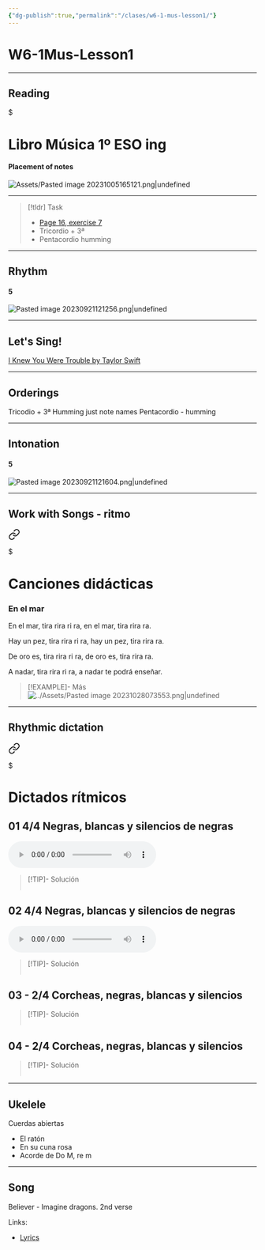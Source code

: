 ```yaml
---
{"dg-publish":true,"permalink":"/clases/w6-1-mus-lesson1/"}
---
```


# W6-1Mus-Lesson1

---

## Reading


<div class="transclusion internal-embed is-loaded"><div class="markdown-embed">

$<div class="markdown-embed-title">

# Libro Música 1º ESO ing

</div>


#### Placement of notes
![Assets/Pasted image 20231005165121.png|undefined](/img/user/Assets/Pasted%20image%2020231005165121.png)


</div></div>


---

> [!tldr] Task
> - [Page 16, exercise 7](https://www.blinklearning.com/v/1695898303/themes/tmpux/launch.php#activity/4239478/65132310/421303490)
> - Tricordio + 3ª
> - Pentacordio humming

---
## Rhythm


<div class="transclusion internal-embed is-loaded"><div class="markdown-embed">



#### 5
![Pasted image 20230921121256.png|undefined](/img/user/Assets/Pasted%20image%2020230921121256.png)



</div></div>


---
## Let's Sing!

[I Knew You Were Trouble by Taylor Swift](https://www.hooktheory.com/hookpad/iframe/dPoDWapZxnM?enableYouTube=true&showPianoInstrument=false&showRewindControl=false&tabPlayType=tab-play-type-youtube)

---
## Orderings

Tricodio + 3ª
	Humming
	just note names
Pentacordio - humming

---
## Intonation


<div class="transclusion internal-embed is-loaded"><div class="markdown-embed">



#### 5
![Pasted image 20230921121604.png|undefined](/img/user/Assets/Pasted%20image%2020230921121604.png)


</div></div>


---
## Work with Songs - ritmo


<div class="transclusion internal-embed is-loaded"><a class="markdown-embed-link" href="/recursos/canciones-didacticas/#en-el-mar" aria-label="Open link"><svg xmlns="http://www.w3.org/2000/svg" width="24" height="24" viewBox="0 0 24 24" fill="none" stroke="currentColor" stroke-width="2" stroke-linecap="round" stroke-linejoin="round" class="svg-icon lucide-link"><path d="M10 13a5 5 0 0 0 7.54.54l3-3a5 5 0 0 0-7.07-7.07l-1.72 1.71"></path><path d="M14 11a5 5 0 0 0-7.54-.54l-3 3a5 5 0 0 0 7.07 7.07l1.71-1.71"></path></svg></a><div class="markdown-embed">

$<div class="markdown-embed-title">

# Canciones didácticas

</div>


### En el mar

En el mar, tira rira ri ra, 
en el mar, tira rira ra.

Hay un pez, tira rira ri ra, 
hay un pez, tira rira ra.

De oro es, tira rira ri ra, 
de oro es, tira rira ra.

A nadar, tira rira ri ra, 
a nadar te podrá enseñar.

>[!EXAMPLE]- Más
>![../Assets/Pasted image 20231028073553.png|undefined](/img/user/Assets/Pasted%20image%2020231028073553.png)


</div></div>


---

## Rhythmic dictation


<div class="transclusion internal-embed is-loaded"><a class="markdown-embed-link" href="/recursos/dictados-ritmicos/#1-negras-blancas-silencios-2-4" aria-label="Open link"><svg xmlns="http://www.w3.org/2000/svg" width="24" height="24" viewBox="0 0 24 24" fill="none" stroke="currentColor" stroke-width="2" stroke-linecap="round" stroke-linejoin="round" class="svg-icon lucide-link"><path d="M10 13a5 5 0 0 0 7.54.54l3-3a5 5 0 0 0-7.07-7.07l-1.72 1.71"></path><path d="M14 11a5 5 0 0 0-7.54-.54l-3 3a5 5 0 0 0 7.07 7.07l1.71-1.71"></path></svg></a><div class="markdown-embed">

$<div class="markdown-embed-title">

# Dictados rítmicos

</div>




## 01 4/4 Negras, blancas y silencios de negras

<audio src="https://docs.google.com/uc?export=download&id=1Y443aZpshGMAGnfQUgO9m6_bFLjKJcGs" controls></audio>

> [!TIP]- Solución
><div id="paper"  style="overflow: auto;"></div>
><script> document.addEventListener("DOMContentLoaded", function() { window.ABCJS.renderAbc("paper", "X: 1\nT: Solución dictado rítmico\nM: 4/4\nL: 1/8\nK: perc stafflines = -1\nA2 A2 A2 A2 | A2 z2 A4 | A2 A2 z2 A2 | A4 A4 |]"); }); </script>
>

## 02 4/4 Negras, blancas y silencios de negras

<audio src="https://docs.google.com/uc?export=download&id=1eT-bhg4xjl7O_gdEOya5EFOA-_73r-S_" controls></audio>

> [!TIP]- Solución
><div id="paper2"  style="overflow: auto;"></div>
><script> document.addEventListener("DOMContentLoaded", function() { window.ABCJS.renderAbc("paper2", "X: 1\nT: Solución dictado rítmico\nM: 4/4\nL: 1/8\nK: perc stafflines = -1\nA2 A2 z2 A2 | A2 z2 A4 | z4 A2 A2 | A8 |]"); }); </script>
>

## 03 - 2/4 Corcheas, negras, blancas y silencios



> [!TIP]- Solución
><div id="paper3" style="overflow: auto;"></div>
><script> document.addEventListener("DOMContentLoaded", function() { window.ABCJS.renderAbc("paper3", "X: 1\nT: Solución dictado rítmico\nM: 2/4\nL: 1/8\nK: perc stafflines = -1\nA2 A2 | z2 A2 | A2 A2 | A4 |A2 z2 |A2 z2 |A A A2 |A4 |]"); }); </script>

## 04 - 2/4 Corcheas, negras, blancas y silencios


> [!TIP]- Solución
><div id="paper4"  style="overflow: auto;"></div>
><script> document.addEventListener("DOMContentLoaded", function() { window.ABCJS.renderAbc("paper4", "X: 1\nT: Solución dictado rítmico\nM: 2/4\nL: 1/8\nK: perc stafflines = -1\nA2 A2 | z2 A2 | A2 A2 | A4 |A2 z2 |A2 z2 |A A A2 |A4 |]"); }); </script>
>

</div></div>



---

## Ukelele

 Cuerdas abiertas
- El ratón
- En su cuna rosa
- Acorde de Do M, re m

---
## Song

Believer - Imagine dragons. 2nd verse

Links:
- [Lyrics](https://www.letras.com/imagine-dragons/believer/traduccion.html)
